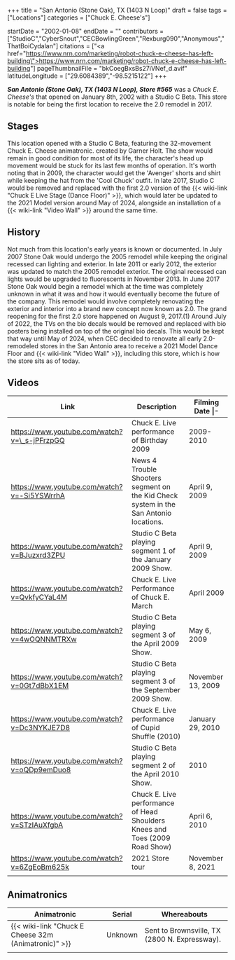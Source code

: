 +++
title = "San Antonio (Stone Oak), TX (1403 N Loop)"
draft = false
tags = ["Locations"]
categories = ["Chuck E. Cheese's"]


startDate = "2002-01-08"
endDate = ""
contributors = ["StudioC","CyberSnout","CECBowlingGreen","Rexburg090","Anonymous","ThatBoiCydalan"]
citations = ["<a href=\"https://www.nrn.com/marketing/robot-chuck-e-cheese-has-left-building\">https://www.nrn.com/marketing/robot-chuck-e-cheese-has-left-building</a>"]
pageThumbnailFile = "bkCoegBxsBs27iVNef_d.avif"
latitudeLongitude = ["29.6084389","-98.5215122"]
+++

***San Antonio (Stone Oak), TX (1403 N Loop), Store #565*** was a *Chuck E. Cheese's* that opened on January 8th, 2002 with a Studio C Beta. This store is notable for being the first location to receive the 2.0 remodel in 2017.

## Stages

This location opened with a Studio C Beta, featuring the 32-movement Chuck E. Cheese animatronic. created by Garner Holt. The show would remain in good condition for most of its life, the character's head up movement would be stuck for its last few months of operation. It's worth noting that in 2009, the character would get the 'Avenger' shorts and shirt while keeping the hat from the 'Cool Chuck' outfit. In late 2017, Studio C would be removed and replaced with the first 2.0 version of the {{< wiki-link "Chuck E Live Stage (Dance Floor)" >}}, which would later be updated to the 2021 Model version around May of 2024, alongside an installation of a {{< wiki-link "Video Wall" >}} around the same time.

## History

Not much from this location's early years is known or documented. In July 2007 Stone Oak would undergo the 2005 remodel while keeping the original recessed can lighting and exterior. In late 2011 or early 2012, the exterior was updated to match the 2005 remodel exterior. The original recessed can lights would be upgraded to fluorescents in November 2013. In June 2017 Stone Oak would begin a remodel which at the time was completely unknown in what it was and how it would eventually become the future of the company. This remodel would involve completely renovating the exterior and interior into a brand new concept now known as 2.0. The grand reopening for the first 2.0 store happened on August 9, 2017.(1) Around July of 2022, the TVs on the bio decals would be removed and replaced with bio posters being installed on top of the original bio decals. This would be kept that way until May of 2024, when CEC decided to renovate all early 2.0-remodeled stores in the San Antonio area to receive a 2021 Model Dance Floor and {{< wiki-link "Video Wall" >}}, including this store, which is how the store sits as of today.

## Videos

| Link                                         | Description                                                                           | Filming Date \|-  |
|----------------------------------------------|---------------------------------------------------------------------------------------|-------------------|
| https://www.youtube.com/watch?v=\_s-jPFrzpGQ | Chuck E. Live performance of Birthday 2009                                            | 2009-2010         |
| https://www.youtube.com/watch?v=-Si5YSWrrhA  | News 4 Trouble Shooters segment on the Kid Check system in the San Antonio locations. | April 9, 2009     |
| https://www.youtube.com/watch?v=BJuzxrd3ZPU  | Studio C Beta playing segment 1 of the January 2009 Show.                             | April 9, 2009     |
| https://www.youtube.com/watch?v=QvkfyCYaL4M  | Chuck E. Live Performance of Chuck E. March                                           | April 2009        |
| https://www.youtube.com/watch?v=4wOQNNMTRXw  | Studio C Beta playing segment 3 of the April 2009 Show.                               | May 6, 2009       |
| https://www.youtube.com/watch?v=0Gt7dBbX1EM  | Studio C Beta playing segment 3 of the September 2009 Show.                           | November 13, 2009 |
| https://www.youtube.com/watch?v=Dc3NYKJE7D8  | Chuck E. Live performance of Cupid Shuffle (2010)                                     | January 29, 2010  |
| https://www.youtube.com/watch?v=oQDp9emDuo8  | Studio C Beta playing segment 2 of the April 2010 Show.                               | 2010              |
| https://www.youtube.com/watch?v=STzIAuXfgbA  | Chuck E. Live performance of Head Shoulders Knees and Toes (2009 Road Show)           | April 6, 2010     |
| https://www.youtube.com/watch?v=6ZgEoBm625k  | 2021 Store tour                                                                       | November 8, 2021  |
|                                              |                                                                                       |                   |

## Animatronics

| Animatronic                                                | Serial  | Whereabouts                                   |
|------------------------------------------------------------|---------|-----------------------------------------------|
| {{< wiki-link "Chuck E Cheese 32m (Animatronic)" >}} | Unknown | Sent to Brownsville, TX (2800 N. Expressway). |
|                                                            |         |                                               |